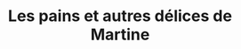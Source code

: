 ---
title: "Les pains et autres délices de Martine"
url: /illkirch-graffenstaden/les-pains-et-autres-delices-de-martine/
shop: Bäckerei
---